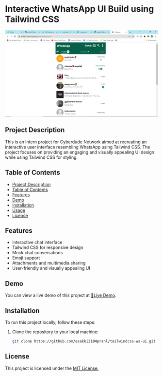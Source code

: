 # Interactive WhatsApp UI Build using Tailwind CSS

![Project Logo/Preview Image](./assets/img/output.png)

## Project Description

This is an intern project for Cyberdude Network aimed at recreating an interactive user interface resembling WhatsApp using Tailwind CSS. The project focuses on providing an engaging and visually appealing UI design while using Tailwind CSS for styling.

## Table of Contents

- [Project Description](#project-description)
- [Table of Contents](#table-of-contents)
- [Features](#features)
- [Demo](#demo)
- [Installation](#installation)
- [Usage](#usage)
- [License](License)

## Features

-  Interactive chat interface
-  Tailwind CSS for responsive design
-  Mock chat conversations
-  Emoji support
-  Attachments and multimedia sharing
-  User-friendly and visually appealing UI

## Demo

You can view a live demo of this project at [🚀Live Demo](https://esakki2104prsnl.github.io/tailwindcss-wa-ui/).

## Installation

To run this project locally, follow these steps:

1. Clone the repository to your local machine:

   ```bash
   git clone https://github.com/esakki2104prsnl/tailwindcss-wa-ui.git

## License
This project is licensed under the [MIT License.](./MIT%20License.md)
